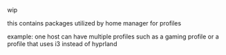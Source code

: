 wip

this contains packages utilized by home manager for profiles

example: one host can have multiple profiles such as a gaming profile or a profile that uses i3 instead of hyprland
